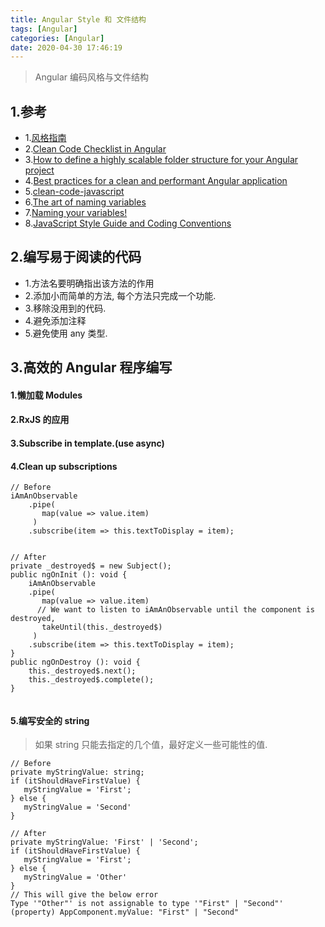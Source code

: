 ```yaml
---
title: Angular Style 和 文件结构
tags: [Angular]
categories: [Angular]
date: 2020-04-30 17:46:19
---
```



> Angular 编码风格与文件结构

<!-- more -->


## 1.参考
* 1.[风格指南](https://angular.cn/guide/styleguide#angular-coding-style-guide)
* 2.[Clean Code Checklist in Angular](https://itnext.io/clean-code-checklist-in-angular-%EF%B8%8F-10d4db877f74)
* 3.[How to define a highly scalable folder structure for your Angular project](https://itnext.io/choosing-a-highly-scalable-folder-structure-in-angular-d987de65ec7)
* 4.[Best practices for a clean and performant Angular application](https://www.freecodecamp.org/news/best-practices-for-a-clean-and-performant-angular-application-288e7b39eb6f/)
* 5.[clean-code-javascript<Github>](https://github.com/ghzjtian/clean-code-javascript)
* 6.[The art of naming variables](https://hackernoon.com/the-art-of-naming-variables-52f44de00aad)
* 7.[Naming your variables!](https://blog.usejournal.com/naming-your-variables-f9477ba002e9)
* 8.[JavaScript Style Guide and Coding Conventions]()

## 2.编写易于阅读的代码
* 1.方法名要明确指出该方法的作用
* 2.添加小而简单的方法, 每个方法只完成一个功能.
* 3.移除没用到的代码.
* 4.避免添加注释
* 5.避免使用 any 类型.



## 3.高效的 Angular 程序编写
#### 1.懒加载 Modules
#### 2.RxJS 的应用
#### 3.Subscribe in template.(use async)
#### 4.Clean up subscriptions

```
// Before
iAmAnObservable
    .pipe(
       map(value => value.item)     
     )
    .subscribe(item => this.textToDisplay = item);


// After 
private _destroyed$ = new Subject();
public ngOnInit (): void {
    iAmAnObservable
    .pipe(
       map(value => value.item)
      // We want to listen to iAmAnObservable until the component is destroyed,
       takeUntil(this._destroyed$)
     )
    .subscribe(item => this.textToDisplay = item);
}
public ngOnDestroy (): void {
    this._destroyed$.next();
    this._destroyed$.complete();
}
    
```

#### 5.编写安全的 string

> 如果 string 只能去指定的几个值，最好定义一些可能性的值.

```
// Before
private myStringValue: string;
if (itShouldHaveFirstValue) {
   myStringValue = 'First';
} else {
   myStringValue = 'Second'
}

// After
private myStringValue: 'First' | 'Second';
if (itShouldHaveFirstValue) {
   myStringValue = 'First';
} else {
   myStringValue = 'Other'
}
// This will give the below error
Type '"Other"' is not assignable to type '"First" | "Second"'
(property) AppComponent.myValue: "First" | "Second"

```




